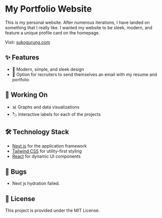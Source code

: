 # My Portfolio Website

This is my personal website. After numerous iterations, I have landed on something that I really like. I wanted my website to be sleek, modern, and feature a unique profile card on the homepage.

Visit: [sukogurung.com](https://www.sukogurung.com)

## ✨ Features
- 🌟 Modern, simple, and sleek design
- 📧 Option for recruiters to send themselves an email with my resume and portfolio

## 🚀 Working On
- 📊 Graphs and data visualizations
- 🏷️ Interactive labels for each of the projects

## 🛠️ Technology Stack
- [Next.js](https://nextjs.org/) for the application framework
- [Tailwind CSS](https://tailwindcss.com/) for utility-first styling
- [React](https://reactjs.org/) for dynamic UI components

## 🐛 Bugs
- Next js hydration failed.

## 📄 License
This project is provided under the MIT License.
